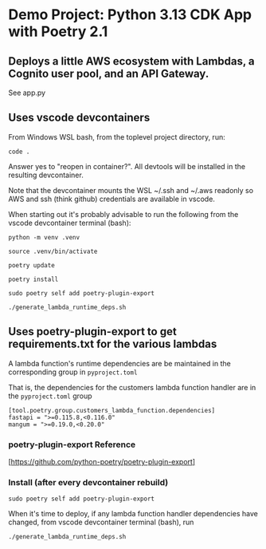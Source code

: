 # Demo Project: Python 3.13 CDK App with Poetry 2.1

## Deploys a little AWS ecosystem with Lambdas, a Cognito user pool, and an API Gateway.

See app.py

## Uses vscode devcontainers

From Windows WSL bash, from the toplevel project directory, run:
```
code .
``` 
Answer yes to "reopen in container?".  All
devtools will be installed in the resulting devcontainer.

Note that the devcontainer mounts the WSL ~/.ssh and ~/.aws readonly so AWS and ssh (think github) credentials are available in vscode.

When starting out it's probably advisable to run the following from the vscode devcontainer terminal (bash):

`python -m venv .venv`

`source .venv/bin/activate`

`poetry update`

`poetry install`

`sudo poetry self add poetry-plugin-export`

`./generate_lambda_runtime_deps.sh`

## Uses poetry-plugin-export to get requirements.txt for the various lambdas

A lambda function's runtime dependencies are be maintained in the corresponding group in `pyproject.toml`

That is, the dependencies for the customers lambda function handler are in the `pyproject.toml` group

```
[tool.poetry.group.customers_lambda_function.dependencies]
fastapi = ">=0.115.8,<0.116.0"
mangum = ">=0.19.0,<0.20.0"
```

### poetry-plugin-export Reference

[https://github.com/python-poetry/poetry-plugin-export]


### Install (after every devcontainer rebuild)

```
sudo poetry self add poetry-plugin-export
```


When it's time to deploy, if any lambda function handler dependencies have changed, from vscode devcontainer terminal (bash), run

`./generate_lambda_runtime_deps.sh`
